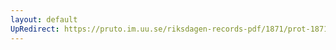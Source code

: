 ```yaml
---
layout: default
UpRedirect: https://pruto.im.uu.se/riksdagen-records-pdf/1871/prot-1871--ak--322/prot-1871--ak--322_023.pdf
---
```

